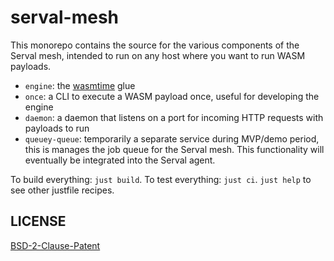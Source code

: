# serval-mesh

This monorepo contains the source for the various components of the Serval mesh, intended to run on any host where you want to run WASM payloads.

- `engine`: the [wasmtime](https://lib.rs/crates/wasmtime) glue
- `once`: a CLI to execute a WASM payload once, useful for developing the engine
- `daemon`: a daemon that listens on a port for incoming HTTP requests with payloads to run
- `queuey-queue`: temporarily a separate service during MVP/demo period, this is manages the job queue for the Serval mesh. This functionality will eventually be integrated into the Serval agent.

To build everything: `just build`. To test everything: `just ci`. `just help` to see other justfile recipes.

## LICENSE

[BSD-2-Clause-Patent](./LICENSE)
